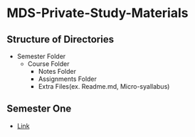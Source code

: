 # MDS-Private-Study-Materials
## Structure of Directories
* Semester Folder
    * Course Folder
        * Notes Folder
        * Assignments Folder
        * Extra Files(ex. Readme.md, Micro-syallabus)

## Semester One
* [Link](First-Semester)